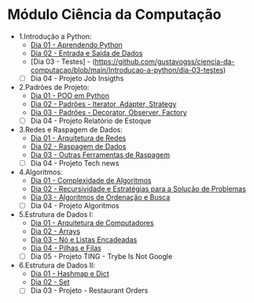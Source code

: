# Módulo Ciência da Computação 

- 1.Introdução a Python:
  - [Dia 01 - Aprendendo Python](https://github.com/gustavogss/ciencia-da-computacao/blob/main/Introducao-a-python/dia-01-aprendendo-python)
  - [Dia 02 - Entrada e Saída de Dados](https://github.com/gustavogss/ciencia-da-computacao/blob/main/Introducao-a-python/dia-02-entrada-e-saida-de-dados)
  - [Dia 03 - Testes] - (https://github.com/gustavogss/ciencia-da-computacao/blob/main/Introducao-a-python/dia-03-testes)
  - [ ] Dia 04 - Projeto Job Insigths
- 2.Padrões de Projeto:
  - [Dia 01 - POO em Python](https://github.com/gustavogss/ciencia-da-computacao/tree/main/padroes-de-projeto/dia-01-poo-em-python)
  - [Dia 02 - Padrões - Iterator, Adapter, Strategy](https://github.com/gustavogss/ciencia-da-computacao/tree/main/padroes-de-projeto/dia-02-padores-iterator-adapter-strategy)
  - [Dia 03 - Padrões - Decorator, Observer, Factory](https://github.com/gustavogss/ciencia-da-computacao/tree/main/padroes-de-projeto/dia-03-padores-decorator-observer-factory)
  - [ ] Dia 04 - Projeto Relatório de Estoque
- 3.Redes e Raspagem de Dados:
  - [Dia 01 - Arquitetura de Redes](https://github.com/gustavogss/ciencia-da-computacao/tree/main/redes-e-raspagem-de-dados/dia-01-arquitetura-de-redes)
  - [Dia 02 - Raspagem de Dados](https://github.com/gustavogss/ciencia-da-computacao/tree/main/redes-e-raspagem-de-dados/dia-02-raspagem-de-dados)
  - [Dia 03 - Outras Ferramentas de Raspagem](https://github.com/gustavogss/ciencia-da-computacao/tree/main/redes-e-raspagem-de-dados/dia-03-outras-ferramentas-de-raspagem-de-dados)
  - [ ] Dia 04 - Projeto Tech news
- 4.Algoritmos:
  - [Dia 01 - Complexidade de Algoritmos](https://github.com/gustavogss/ciencia-da-computacao/tree/main/algoritmos/dia-01-complexidade-de-algoritmos)
  - [Dia 02 - Recursividade e Estratégias para a Solução de Problemas](https://github.com/gustavogss/ciencia-da-computacao/tree/main/algoritmos/dia-02-recursividade-e-estrategias-para-solucao-de-problemas)
  - [Dia 03 - Algoritmos de Ordenação e Busca](https://github.com/gustavogss/ciencia-da-computacao/tree/main/algoritmos/dia-03-algoritmos-de-ordenacao-e-busca)
  - [ ] Dia 04 - Projeto Algoritmos
- 5.Estrutura de Dados I:
  - [Dia 01 - Arquitetura de Computadores](https://github.com/gustavogss/ciencia-da-computacao/tree/main/estrutura-de-dados-I/dia-01-arquitetura-de-computadores)
  - [Dia 02 - Arrays](https://github.com/gustavogss/ciencia-da-computacao/tree/main/estrutura-de-dados-I/dia-02-arrays)
  - [Dia 03 - Nó e Listas Encadeadas](https://github.com/gustavogss/ciencia-da-computacao/tree/main/estrutura-de-dados-I/dia-03-no-e-listas-encadeadas)
  - [Dia 04 - Pilhas e Filas](https://github.com/gustavogss/ciencia-da-computacao/tree/main/estrutura-de-dados-I/dia-04-pilhas-e-filas)
  - [ ] Dia 05 - Projeto TING - Trybe Is Not Google
- 6.Estrutura de Dados II:
  - [Dia 01 - Hashmap e Dict](https://github.com/gustavogss/ciencia-da-computacao/tree/main/estrutura-de-dados-II/dia-01-hashmap-e-dick)
  - [Dia 02 - Set](https://github.com/gustavogss/ciencia-da-computacao/tree/main/estrutura-de-dados-II/dia-02-set)
  - [ ] Dia 03 - Projeto - Restaurant Orders
